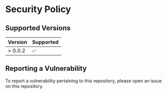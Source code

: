# Security Policy

## Supported Versions

| Version | Supported          |
| ------- | ------------------ |
| > 0.0.2 | :white_check_mark: |

## Reporting a Vulnerability

To report a vulnerability pertaining to this repository, please open an issue on this repository.
